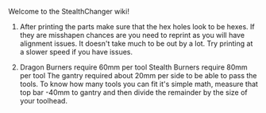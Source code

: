 Welcome to the StealthChanger wiki!

1. After printing the parts make sure that the hex holes look to be hexes.  If they are misshapen chances are you need to reprint as you will have alignment issues.  It doesn't take much to be out by a lot.  Try printing at a slower speed if you have issues.

2. Dragon Burners require 60mm per tool
Stealth Burners require 80mm per tool
The gantry required about 20mm per side to be able to pass the tools.  To know how many tools you can fit it's simple math, measure that top bar -40mm to gantry and then divide the remainder by the size of your toolhead. 